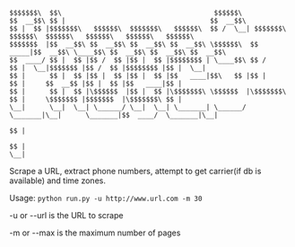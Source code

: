 ```
$$$$$$$\  $$\                                      $$$$$$\                                                             
$$  __$$\ $$ |                                    $$  __$$\                                                            
$$ |  $$ |$$$$$$$\   $$$$$$\  $$$$$$$\   $$$$$$\  $$ /  \__| $$$$$$$\  $$$$$$\  $$$$$$\   $$$$$$\   $$$$$$\   $$$$$$\  
$$$$$$$  |$$  __$$\ $$  __$$\ $$  __$$\ $$  __$$\ \$$$$$$\  $$  _____|$$  __$$\ \____$$\ $$  __$$\ $$  __$$\ $$  __$$\ 
$$  ____/ $$ |  $$ |$$ /  $$ |$$ |  $$ |$$$$$$$$ | \____$$\ $$ /      $$ |  \__|$$$$$$$ |$$ /  $$ |$$$$$$$$ |$$ |  \__|
$$ |      $$ |  $$ |$$ |  $$ |$$ |  $$ |$$   ____|$$\   $$ |$$ |      $$ |     $$  __$$ |$$ |  $$ |$$   ____|$$ |      
$$ |      $$ |  $$ |\$$$$$$  |$$ |  $$ |\$$$$$$$\ \$$$$$$  |\$$$$$$$\ $$ |     \$$$$$$$ |$$$$$$$  |\$$$$$$$\ $$ |      
\__|      \__|  \__| \______/ \__|  \__| \_______| \______/  \_______|\__|      \_______|$$  ____/  \_______|\__|      
                                                                                         $$ |                          
                                                                                         $$ |                                                                                                                 \__|                          
```
Scrape a URL, extract phone numbers, attempt to get carrier(if db is available) and time zones.

Usage:
`python run.py -u http://www.url.com -m 30`

-u or --url is the URL to scrape

-m or --max is the maximum number of pages